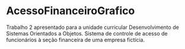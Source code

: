 # AcessoFinanceiroGrafico
Trabalho 2 apresentado para a unidade curricular Desenvolvimento de Sistemas Orientados a Objetos.
Sistema de controle de acesso de funcionários à seção financeira de uma empresa fictícia.
